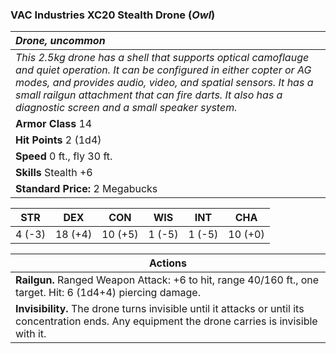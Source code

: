 ### VAC Industries XC20 Stealth Drone (*Owl*)

| _Drone, uncommon_ | 
|:-------------|
| _This 2.5kg drone has a shell that supports optical camoflauge and quiet operation. It can be configured in either copter or AG modes, and provides audio, video, and spatial sensors. It has a small railgun attachment that can fire darts. It also has a diagnostic screen and a small speaker system._ | 
| **Armor Class** 14 |
| **Hit Points** 2 (1d4) |
| **Speed** 0 ft., fly 30 ft.|
| **Skills** Stealth +6 |
| **Standard Price:** 2 Megabucks |
<table class="abilities">
  <thead><tr><th>STR</th><th>DEX</th><th>CON</th><th>WIS</th><th>INT</th> <th>CHA</th>
    </tr>
  </thead>
  <tbody>
    <tr>
      <td>4 (-3)</td>
      <td>18 (+4)</td>
      <td>10 (+5)</td>
      <td>1 (-5)</td>
      <td>1 (-5)</td>
      <td>10 (+0)</td>
    </tr>
  </tbody>
</table>

|**Actions** |
|--|
| **Railgun.** Ranged Weapon Attack: +6 to hit, range 40/160 ft., one target. Hit: 6 (1d4+4) piercing damage.|
| **Invisibility.** The drone turns invisible until it attacks or until its concentration ends. Any equipment the drone carries is invisible with it. |